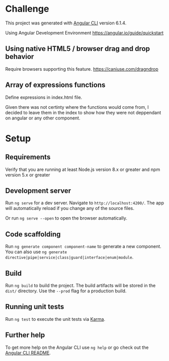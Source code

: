 # Challenge

This project was generated with [Angular CLI](https://github.com/angular/angular-cli) version 6.1.4.

Using Angular Development Environment
https://angular.io/guide/quickstart


## Using native HTML5 / browser drag and drop behavior
Require browsers supporting this feature.
https://caniuse.com/dragndrop


## Array of expressions functions

Define expressions in index.html file.

Given there was not certinty where the functions would come from, I decided to leave them in the index to show how they were not deppendant on angular or any other component.


# Setup

## Requirements
Verify that you are running at least Node.js version 8.x or greater and npm version 5.x or greater

## Development server

Run `ng serve` for a dev server. Navigate to `http://localhost:4200/`. The app will automatically reload if you change any of the source files.

Or run `ng serve --open` to open the browser automatically.

## Code scaffolding

Run `ng generate component component-name` to generate a new component. You can also use `ng generate directive|pipe|service|class|guard|interface|enum|module`.

## Build

Run `ng build` to build the project. The build artifacts will be stored in the `dist/` directory. Use the `--prod` flag for a production build.

## Running unit tests

Run `ng test` to execute the unit tests via [Karma](https://karma-runner.github.io).

## Further help

To get more help on the Angular CLI use `ng help` or go check out the [Angular CLI README](https://github.com/angular/angular-cli/blob/master/README.md).
